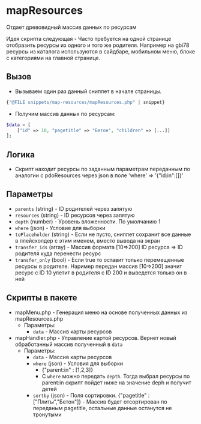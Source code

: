 # mapResources

Отдает древовидный массив данных по ресурсам

Идея скрипта следующая - Часто требуется на одной странице отобразить ресурсы из одного и того же родителя. Например на gbi78 ресурсы из каталога используются в сайдбаре, мобильном меню, блоке с категориями на главной странице.

## Вызов

- Вызываем один раз данный сниппет в начале страницы.

```php
{"@FILE snippets/map-resources/mapResources.php" | snippet}
```

- Получим массив данных по ресурсам:

```php
$data = [
	["id" => 10, "pagetitle" => "Бетон", "children" => [...]]
];
```

## Логика

- Скрипт находит ресурсы по заданным параметрам переданным по аналогии с pdoResources через json в поле 'where' => '{"id:in":[]}'

## Параметры

- `parents` (string) - ID родителей через запятую
- `resources` (string) - ID ресурсов через запятую
- `depth` (number) - Уровень вложенности. По умолчанию 1
- `where` (json) - Условие для выборки
- `toPlaceholder` (string) - Если не пусто, сниппет сохранит все данные в плейсхолдер с этим именем, вместо вывода на экран
- `transfer_ids` (array) - Массив формата [10=>200] ID ресурса => ID родителя куда перенести ресурс
- `transfer_only` (bool) - Если true то оставит только перемещенные ресурсы в родителе. Наример передан массив [10=>200] значит ресурс с ID 10 улетит в родителя с ID 200 и выведется только он в ней

## Скрипты в пакете

- mapMenu.php - Генерация меню на основе полученных данных из mapResources.php
  - Параметры:
    - `data` - Массив карты ресурсов
- mapHandler.php - Управление картой ресурсов. Вернет новый обработанный массив полученный в `data`
  - Параметры:
    - `data` - Массив карты ресурсов
    - `where` (json) - Условия для выборки
      - {"parent:in" : [1,2,3]}
      - С `where` можно передать `depth`. Тогда выбрал ресурсы по parent:in скрипт пойдет ниже на значение deph и получит детей
    - `sortby` (json) - Поля сортировки. {"pagetitle" : ["Плиты","Бетон"]} - Массив будет отсортирован по переданым pagetitle, остальные данные останутся не тронутыми
